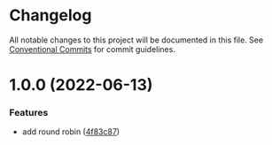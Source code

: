 # Changelog

All notable changes to this project will be documented in this file. See
[Conventional Commits](https://conventionalcommits.org) for commit guidelines.

# 1.0.0 (2022-06-13)


### Features

* add round robin ([4f83c87](https://github.com/xituru/round-robin/commit/4f83c8734ae07757d68f90706dddcf1e6d0d9abe))
